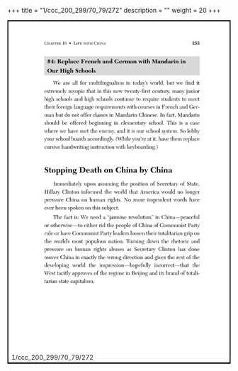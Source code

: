 +++
title = "1/ccc_200_299/70_79/272"
description = ""
weight = 20
+++

<table style="border:2px solid black;max-width:800px;max-height:800px;" 
><tr><td><img class="center-fit-jpg"
src="/jpg_/out_jpg_dbc_272.jpg"  >1/ccc_200_299/70_79/272</img></td></tr></table>